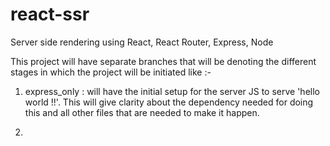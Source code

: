 # react-ssr
Server side rendering using React, React  Router, Express, Node 

This project will have separate branches that will be denoting the 
different stages in which the project will be initiated like :-

1. express_only : will have the initial setup for the server JS to serve 'hello world !!'. This will give clarity about the dependency needed for doing this and all other files that are needed to make it happen.

2.  